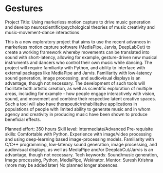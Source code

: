 # Gestures

Project Title: Using markerless motion capture to drive music generation and develop neuroscientific/psychological theories of music creativity and music-movement-dance interactions
 
This is a new exploratory project that aims to use the recent advances in markerless motion capture software (MediaPipe, Jarvis, DeepLabCut) to create a working framework whereby movements can be translated into sound with short-latency, allowing for example, gesture-driven new musical instruments and dancers who control their own music while dancing. The project will require familiarity with Python, and ability to interface with external packages like MediaPipe and Jarvis. Familiarity with low-latency sound generation, image processing, and audiovisual displays is an advantage, though not necessary. The development of such tools will facilitate both artistic creation, as well as scientific exploration of multiple areas, including for example - how people engage interactively with vision, sound, and movement  and combine their respective latent creative spaces. Such a tool will also have therapeutic/rehabilitative applications in populations of people with limited ability to generate music and in whom agency and creativity in producing music have been shown to produce beneficial effects. 

Planned effort: 350 hours 
Skill level: Intermediate/Advanced
Pre-requisite skills: Comfortable with Python. Experience with  image/video processing and using deep-learning based image-processing models. Familiarity with C/C++ programming, low-latency sound generation, image processing, and audiovisual displays, as well as MediaPipe and/or DeeplabCut/Jarvis is an advantage, though not necessary.
Tech keywords: Sound/music generation, Image processing, Python, MediaPipe, Wekinator.
Mentor: Suresh Krishna (more may be added later)
No planned longer absences.
